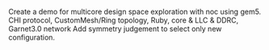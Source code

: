 Create a demo for multicore design space exploration with noc using gem5. 
CHI protocol, CustomMesh/Ring topology, Ruby, core & LLC & DDRC, Garnet3.0 network
Add symmetry judgement to select only new configuration.

